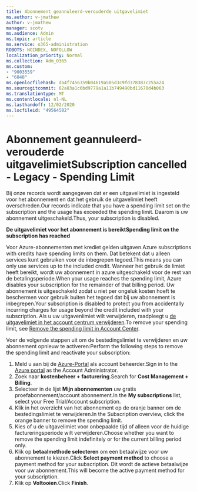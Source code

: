 ```yaml
---
title: Abonnement geannuleerd-verouderde uitgavelimiet
ms.author: v-jmathew
author: v-jmathew
manager: scotv
ms.audience: Admin
ms.topic: article
ms.service: o365-administration
ROBOTS: NOINDEX, NOFOLLOW
localization_priority: Normal
ms.collection: Adm_O365
ms.custom:
- "9003559"
- "6848"
ms.openlocfilehash: da4f7456359b04619a505d3c9fd378387c255a24
ms.sourcegitcommit: 62a83a1c6bd9779a1a11b749490bd11670d4b063
ms.translationtype: MT
ms.contentlocale: nl-NL
ms.lasthandoff: 12/02/2020
ms.locfileid: "49564582"
---
```

# <a name="subscription-cancelled---legacy---spending-limit"></a><span data-ttu-id="62aef-102">Abonnement geannuleerd-verouderde uitgavelimiet</span><span class="sxs-lookup"><span data-stu-id="62aef-102">Subscription cancelled - Legacy - Spending Limit</span></span>

<span data-ttu-id="62aef-103">Bij onze records wordt aangegeven dat er een uitgavelimiet is ingesteld voor het abonnement en dat het gebruik de uitgavelimiet heeft overschreden.</span><span class="sxs-lookup"><span data-stu-id="62aef-103">Our records indicate that you have a spending limit set on the subscription and the usage has exceeded the spending limit.</span></span> <span data-ttu-id="62aef-104">Daarom is uw abonnement uitgeschakeld.</span><span class="sxs-lookup"><span data-stu-id="62aef-104">Thus, your subscription is disabled.</span></span>

<span data-ttu-id="62aef-105">**De uitgavelimiet voor het abonnement is bereikt**</span><span class="sxs-lookup"><span data-stu-id="62aef-105">**Spending limit on the subscription has reached**</span></span>

<span data-ttu-id="62aef-106">Voor Azure-abonnementen met krediet gelden uitgaven.</span><span class="sxs-lookup"><span data-stu-id="62aef-106">Azure subscriptions with credits have spending limits on them.</span></span> <span data-ttu-id="62aef-107">Dat betekent dat u alleen services kunt gebruiken voor de inbegrepen tegoed.</span><span class="sxs-lookup"><span data-stu-id="62aef-107">This means you can only use services up to the included credit.</span></span> <span data-ttu-id="62aef-108">Wanneer het gebruik de limiet heeft bereikt, wordt uw abonnement in azure uitgeschakeld voor de rest van de betalingsperiode.</span><span class="sxs-lookup"><span data-stu-id="62aef-108">When your usage reaches the spending limit, Azure disables your subscription for the remainder of that billing period.</span></span> <span data-ttu-id="62aef-109">Uw abonnement is uitgeschakeld zodat u niet per ongeluk kosten hoeft te beschermen voor gebruik buiten het tegoed dat bij uw abonnement is inbegrepen.</span><span class="sxs-lookup"><span data-stu-id="62aef-109">Your subscription is disabled to protect you from accidentally incurring charges for usage beyond the credit included with your subscription.</span></span> <span data-ttu-id="62aef-110">Als u uw uitgavenlimiet wilt verwijderen, raadpleegt u [de uitgavelimiet in het account centrum verwijderen](https://docs.microsoft.com/azure/cost-management-billing/manage/spending-limit#remove).</span><span class="sxs-lookup"><span data-stu-id="62aef-110">To remove your spending limit, see [Remove the spending limit in Account Center](https://docs.microsoft.com/azure/cost-management-billing/manage/spending-limit#remove).</span></span>

<span data-ttu-id="62aef-111">Voer de volgende stappen uit om de bestedingslimiet te verwijderen en uw abonnement opnieuw te activeren:</span><span class="sxs-lookup"><span data-stu-id="62aef-111">Perform the following steps to remove the spending limit and reactivate your subscription:</span></span>

1. <span data-ttu-id="62aef-112">Meld u aan bij de [Azure-Portal](https://portal.azure.com/) als account beheerder.</span><span class="sxs-lookup"><span data-stu-id="62aef-112">Sign in to the [Azure portal](https://portal.azure.com/) as the Account Administrator.</span></span>
2. <span data-ttu-id="62aef-113">Zoek naar **kostenbeheer + facturering**.</span><span class="sxs-lookup"><span data-stu-id="62aef-113">Search for **Cost Management + Billing**.</span></span>
3. <span data-ttu-id="62aef-114">Selecteer in de lijst **Mijn abonnementen** uw gratis proefabonnement/account abonnement.</span><span class="sxs-lookup"><span data-stu-id="62aef-114">In the **My subscriptions** list, select your Free Trial/Account subscription.</span></span>
4. <span data-ttu-id="62aef-115">Klik in het overzicht van het abonnement op de oranje banner om de bestedingslimiet te verwijderen.</span><span class="sxs-lookup"><span data-stu-id="62aef-115">In the Subscription overview, click the orange banner to remove the spending limit.</span></span>
5. <span data-ttu-id="62aef-116">Kies of u de uitgavelimiet voor onbepaalde tijd of alleen voor de huidige factureringsperiode wilt verwijderen.</span><span class="sxs-lookup"><span data-stu-id="62aef-116">Choose whether you want to remove the spending limit indefinitely or for the current billing period only.</span></span>
6. <span data-ttu-id="62aef-117">Klik op **betaalmethode selecteren** om een betaalwijze voor uw abonnement te kiezen.</span><span class="sxs-lookup"><span data-stu-id="62aef-117">Click **Select payment method** to choose a payment method for your subscription.</span></span> <span data-ttu-id="62aef-118">Dit wordt de actieve betaalwijze voor uw abonnement.</span><span class="sxs-lookup"><span data-stu-id="62aef-118">This will become the active payment method for your subscription.</span></span>
7. <span data-ttu-id="62aef-119">Klik op **Voltooien**.</span><span class="sxs-lookup"><span data-stu-id="62aef-119">Click **Finish**.</span></span>

